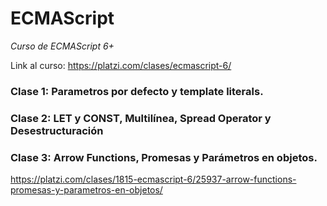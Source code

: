 # ECMAScript
_Curso de ECMAScript 6+_

Link al curso: <https://platzi.com/clases/ecmascript-6/>

### Clase 1: Parametros por defecto y template literals.

### Clase 2: LET y CONST, Multilínea, Spread Operator y Desestructuración

### Clase 3: Arrow Functions, Promesas y Parámetros en objetos.
<https://platzi.com/clases/1815-ecmascript-6/25937-arrow-functions-promesas-y-parametros-en-objetos/>